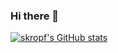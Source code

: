 ### Hi there 👋

<!--
**skropf/skropf** is a ✨ _special_ ✨ repository because its `README.md` (this file) appears on your GitHub profile.

Here are some ideas to get you started:

- 🔭 I’m currently working on ...
- 🌱 I’m currently learning ...
- 👯 I’m looking to collaborate on ...
- 🤔 I’m looking for help with ...
- 💬 Ask me about ...
- 📫 How to reach me: ...
- 😄 Pronouns: ...
- ⚡ Fun fact: ...
-->
[![skropf's GitHub stats](https://github-readme-stats.vercel.app/api?username=skropf&show_icons=true&show=prs_merged,prs_merged_percentage)](https://github.com/anuraghazra/github-readme-stats)
